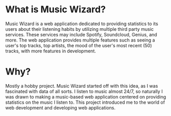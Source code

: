 # What is Music Wizard?

Music Wizard is a web application dedicated to providing statistics to its users about their listening habits by utilizing multiple third party music services. These services may include Spotify, Soundcloud, Genius, and more. The web application provides multiple features such as seeing a user's top tracks, top artists, the mood of the user's most recent (50) tracks, with more features in development.

# Why?

Mostly a hobby project. Music Wizard started off with this idea, as I was fascinated with data of all sorts. I listen to music almost 24/7, so naturally I was drawn to making a music-based web application centered on providing statistics on the music I listen to. This project introduced me to the world of web development and developing web applications.
